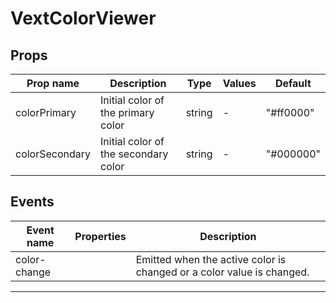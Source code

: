 # VextColorViewer

## Props

| Prop name      | Description                          | Type   | Values | Default   |
| -------------- | ------------------------------------ | ------ | ------ | --------- |
| colorPrimary   | Initial color of the primary color   | string | -      | "#ff0000" |
| colorSecondary | Initial color of the secondary color | string | -      | "#000000" |

## Events

| Event name   | Properties | Description                                                           |
| ------------ | ---------- | --------------------------------------------------------------------- |
| color-change |            | Emitted when the active color is changed or a color value is changed. |

---
